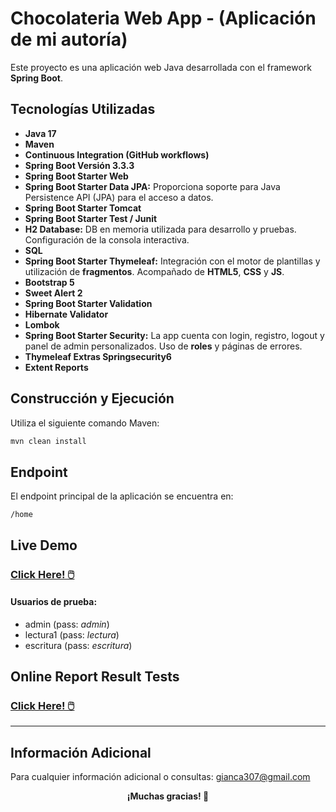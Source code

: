 # Chocolateria Web App - (Aplicación de mi autoría)

Este proyecto es una aplicación web Java desarrollada con el framework **Spring Boot**.

## Tecnologías Utilizadas

- **Java 17**
- **Maven**
- **Continuous Integration (GitHub workflows)**
- **Spring Boot Versión 3.3.3** 
- **Spring Boot Starter Web**
- **Spring Boot Starter Data JPA:** Proporciona soporte para Java Persistence API (JPA) para el acceso a datos.
- **Spring Boot Starter Tomcat**
- **Spring Boot Starter Test / Junit**
- **H2 Database:** DB en memoria utilizada para desarrollo y pruebas. Configuración de la consola interactiva.
- **SQL**
- **Spring Boot Starter Thymeleaf:** Integración con el motor de plantillas y utilización de **fragmentos**. Acompañado de **HTML5**, **CSS** y **JS**.
- **Bootstrap 5**
- **Sweet Alert 2**
- **Spring Boot Starter Validation**
- **Hibernate Validator**
- **Lombok**
- **Spring Boot Starter Security:** La app cuenta con login, registro, logout y panel de admin personalizados. Uso de **roles** y páginas de errores.
- **Thymeleaf Extras Springsecurity6**
- **Extent Reports**

## Construcción y Ejecución

Utiliza el siguiente comando Maven:

```bash
mvn clean install
```

## Endpoint

El endpoint principal de la aplicación se encuentra en:

`/home`

## Live Demo

### [Click Here! 🖱️](https://chocolateria-webapp.onrender.com )

#### Usuarios de prueba:
- admin (pass: *admin*)
- lectura1 (pass: *lectura*)
- escritura (pass: *escritura*)

## Online Report Result Tests

### [Click Here! 🖱️](https://gianca307.github.io/Chocolateria-WebApp/ )

<hr>

## Información Adicional
Para cualquier información adicional o consultas: <gianca307@gmail.com>

<p align="center"><b>¡Muchas gracias! 🦔</b></p>
